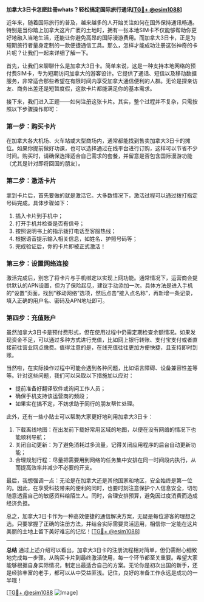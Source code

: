 **加拿大3日卡怎麽註冊whats？轻松搞定国际旅行通讯[[TG💪+ @esim1088](https://t.me/s/esim1088)]**

近年来，随着国际旅行的普及，越来越多的人开始关注如何在国外保持通讯畅通。特别是当你踏上加拿大这片广袤的土地时，拥有一张本地SIM卡不仅能够帮助你更好地融入当地生活，还能让你避免高昂的国际漫游费用。而加拿大3日卡，正是为短期旅行者量身定制的一款便捷通信工具。那么，怎样才能成功注册这张神奇的卡片呢？让我们一起来详细了解一下。

首先，让我们来聊聊什么是加拿大3日卡。简单来说，这是一种支持本地网络的预付费SIM卡，专为短期访问加拿大的游客设计。它提供了通话、短信以及移动数据服务，非常适合那些希望在有限时间内享受加拿大通信便利的人群。无论是探亲访友、商务出差还是短暂度假，这款卡片都能满足你的基本需求。

接下来，我们进入正题——如何注册这张卡片。其实，整个过程并不复杂，只需按照以下步骤操作即可：

### 第一步：购买卡片
在加拿大各大机场、火车站或大型商场内，通常都能找到售卖加拿大3日卡的摊位。如果你提前做好功课，也可以选择通过在线平台进行订购，这样可以节省不少时间。购买时，请确保选择适合自己需求的套餐，并留意是否包含国际漫游功能（尤其是针对即将回国的朋友）。

### 第二步：激活卡片
拿到卡片后，首先要做的就是激活它。大多数情况下，激活过程可以通过拨打指定号码完成。具体步骤如下：
1. 插入卡片到手机中；
2. 打开手机并检查是否有信号；
3. 按照说明书上的指示拨打电话至客服热线；
4. 根据语音提示输入相关信息，如姓名、护照号码等；
5. 完成验证后，你的卡片即被正式激活！

### 第三步：设置网络连接
激活完成后，别忘了将卡片与手机绑定以实现上网功能。通常情况下，运营商会提供默认的APN设置，但为了保险起见，建议手动添加一次。具体方法是进入手机的“设置”页面，找到“移动网络”选项，然后点击“接入点名称”，再新增一条记录，填入正确的用户名、密码及APN地址即可。

### 第四步：充值账户
虽然加拿大3日卡是预付费形式，但在使用过程中仍需定期检查余额情况。如果发现资金不足，可以通过多种方式进行充值，比如网上银行转账、支付宝支付或者直接前往营业网点缴费。值得注意的是，在线充值往往更加方便快捷，且支持即时到账。

当然啦，在实际操作过程中可能会遇到各种问题，比如语言障碍、设备兼容性差等等。针对这些问题，我们可以采取以下措施加以应对：
- 提前准备好翻译软件或询问工作人员；
- 确保手机支持该运营商的频段；
- 如果实在搞不定，不妨求助于同行的朋友帮忙处理。

此外，还有一些小贴士可以帮助大家更好地利用加拿大3日卡：
1. 下载离线地图：在出发前下载好常用区域的地图，以便在没有网络的情况下也能顺利导航；
2. 关闭自动更新：为了避免消耗过多流量，记得关闭应用程序的后台自动更新功能；
3. 合理规划行程：尽量把需要用到网络的任务集中安排在同一时间段内执行，从而提高效率并减少不必要的开支。

最后，我想强调一点：无论是在加拿大还是其他国家和地区，安全始终是第一位的。因此，在享受科技带来的便利的同时，也要时刻注意保护个人信息安全，切勿随意透露自己的敏感资料给陌生人。同时，合理安排预算，避免因过度消费而造成经济负担。

总之，加拿大3日卡作为一种高效便捷的通信解决方案，无疑是每位游客的理想之选。只要掌握了正确的注册方法，并结合实际需要灵活运用，相信你一定能在这片美丽的土地上留下美好难忘的记忆！[[TG💪+ @esim1088](https://t.me/s/esim1088)]

---

**总结**
通过上述介绍可以看出，加拿大3日卡的注册流程相对简单，但仍需耐心细致地完成每一步骤。从购买卡片到最终激活使用，每一个环节都至关重要。希望大家能够根据自身实际情况，制定出最适合自己的方案。无论你是初次出国的新手，还是经验丰富的老手，都可以从中受益匪浅。记住，良好的准备工作永远是成功的一半哦！

[[TG💪+ @esim1088](https://t.me/s/esim1088) ![Image](https://i.postimg.cc/4NQfJmqS/Snipaste-2025-05-13-00-14-12.png)]